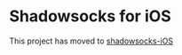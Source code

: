 Shadowsocks for iOS
=========

This project has moved to [shadowsocks-iOS](https://github.com/shadowsocks/shadowsocks-iOS)
